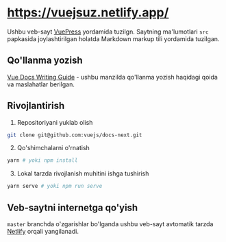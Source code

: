# https://vuejsuz.netlify.app/

Ushbu veb-sayt [VuePress](https://vuepress.vuejs.org/) yordamida tuzilgn. Saytning ma'lumotlari `src` papkasida joylashtirilgan holatda Markdown markup tili yordamida tuzilgan.

## Qo'llanma yozish

[Vue Docs Writing Guide](https://v3.vuejs.org/guide/writing-guide.html) - ushbu manzilda qo'llanma yozish haqidagi qoida va maslahatlar berilgan.

## Rivojlantirish

1. Repositoriyani yuklab olish

```bash
git clone git@github.com:vuejs/docs-next.git
```

2. Qo'shimchalarni o'rnatish

```bash
yarn # yoki npm install
```

3. Lokal tarzda rivojlanish muhitini ishga tushirish

```bash
yarn serve # yoki npm run serve
```

## Veb-saytni internetga qo'yish

`master` branchda o'zgarishlar bo'lganda ushbu veb-sayt avtomatik tarzda [Netlify](https://www.netlify.com/) orqali yangilanadi.
